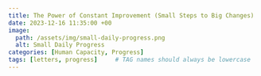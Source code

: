 ```yaml
---
title: The Power of Constant Improvement (Small Steps to Big Changes)
date: 2023-12-16 11:35:00 +00
image:
  path: /assets/img/small-daily-progress.png
  alt: Small Daily Progress
categories: [Human Capacity, Progress]
tags: [letters, progress]     # TAG names should always be lowercase
---
```


